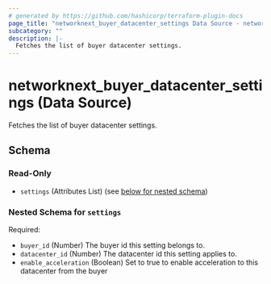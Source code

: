 ```yaml
---
# generated by https://github.com/hashicorp/terraform-plugin-docs
page_title: "networknext_buyer_datacenter_settings Data Source - networknext"
subcategory: ""
description: |-
  Fetches the list of buyer datacenter settings.
---
```


# networknext_buyer_datacenter_settings (Data Source)

Fetches the list of buyer datacenter settings.



<!-- schema generated by tfplugindocs -->
## Schema

### Read-Only

- `settings` (Attributes List) (see [below for nested schema](#nestedatt--settings))

<a id="nestedatt--settings"></a>
### Nested Schema for `settings`

Required:

- `buyer_id` (Number) The buyer id this setting belongs to.
- `datacenter_id` (Number) The datacenter id this setting applies to.
- `enable_acceleration` (Boolean) Set to true to enable acceleration to this datacenter from the buyer


